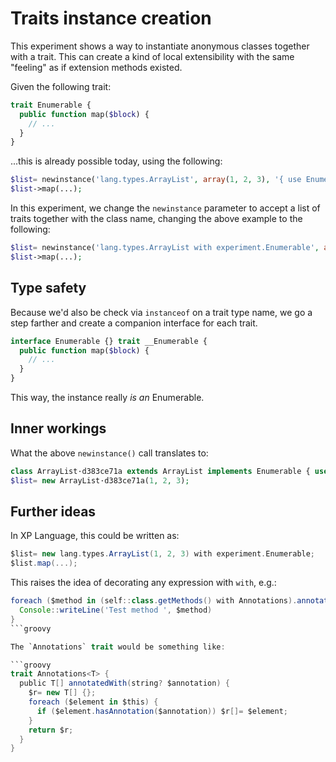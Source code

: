Traits instance creation
========================
This experiment shows a way to instantiate anonymous classes together with a trait. This can create a kind of local extensibility with the same "feeling" as if extension methods existed.

Given the following trait:

```php
trait Enumerable {
  public function map($block) {
    // ...
  }
}
```

...this is already possible today, using the following:

```php
$list= newinstance('lang.types.ArrayList', array(1, 2, 3), '{ use Enumerable; }');
$list->map(...);
```

In this experiment, we change the `newinstance` parameter to accept a list of traits together with the class name, changing the above example to the following:

```php
$list= newinstance('lang.types.ArrayList with experiment.Enumerable', array(1, 2, 3)));
$list->map(...);
```

Type safety
-----------
Because we'd also be check via `instanceof` on a trait type name, we go a step farther and create a companion interface for each trait. 

```php
interface Enumerable {} trait __Enumerable {
  public function map($block) {
    // ...
  }
}
```

This way, the instance really *is an* Enumerable.

Inner workings
--------------
What the above `newinstance()` call translates to:

```php
class ArrayList·d383ce71a extends ArrayList implements Enumerable { use __Enumerable; }
$list= new ArrayList·d383ce71a(1, 2, 3);
```

Further ideas
-------------
In XP Language, this could be written as:

```groovy
$list= new lang.types.ArrayList(1, 2, 3) with experiment.Enumerable;
$list.map(...);
```

This raises the idea of decorating any expression with `with`, e.g.:

```groovy
foreach ($method in (self::class.getMethods() with Annotations).annotatedWith('test')) {
  Console::writeLine('Test method ', $method)
}
```groovy

The `Annotations` trait would be something like:

```groovy
trait Annotations<T> {
  public T[] annotatedWith(string? $annotation) {
    $r= new T[] {};
    foreach ($element in $this) {
      if ($element.hasAnnotation($annotation)) $r[]= $element;
    }
    return $r;
  }
}
```